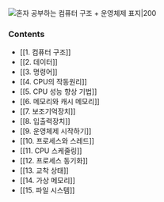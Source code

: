 ![혼자 공부하는 컴퓨터 구조 + 운영체제 표지|200](혼공컴운.jpg)


### Contents
- [[1. 컴퓨터 구조]]
- [[2. 데이터]]
- [[3. 명령어]]
- [[4. CPU의 작동원리]]
- [[5. CPU 성능 향상 기법]]
- [[6. 메모리와 캐시 메모리]]
- [[7. 보조기억장치]]
- [[8. 입출력장치]]
- [[9. 운영체제 시작하기]]
- [[10. 프로세스와 스레드]]
- [[11. CPU 스케줄링]]
- [[12. 프로세스 동기화]]
- [[13. 교착 상태]]
- [[14. 가상 메모리]]
- [[15. 파일 시스템]]
